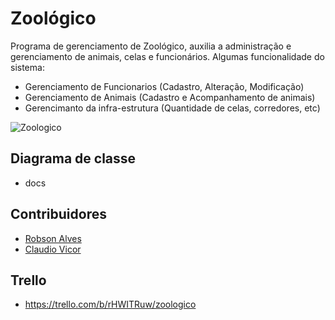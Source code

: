 # Zoológico

Programa de gerenciamento de Zoológico, auxilia a administração e gerenciamento de animais, celas e funcionários. Algumas funcionalidade do sistema:
* Gerenciamento de Funcionarios (Cadastro, Alteração, Modificação)
* Gerenciamento de Animais (Cadastro e Acompanhamento de animais)
* Gerencimanto da infra-estrutura (Quantidade de celas, corredores, etc)


![Zoologico](http://travelforever.com.br/wp-content/uploads/2013/03/Zoologico_Curitiba_06_girafa.jpg)

## Diagrama de classe
* docs

## Contribuidores

* [Robson Alves](https://github.com/robsonalvz)
* [Claudio Vicor](https://github.com/ClaudioVic)

## Trello
* https://trello.com/b/rHWITRuw/zoologico
